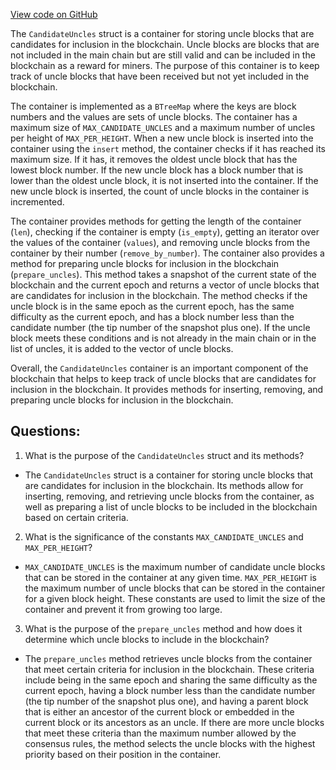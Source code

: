[View code on GitHub](https://github.com/nervosnetwork/ckb/blob/develop/tx-pool/src/block_assembler/candidate_uncles.rs)

The `CandidateUncles` struct is a container for storing uncle blocks that are candidates for inclusion in the blockchain. Uncle blocks are blocks that are not included in the main chain but are still valid and can be included in the blockchain as a reward for miners. The purpose of this container is to keep track of uncle blocks that have been received but not yet included in the blockchain.

The container is implemented as a `BTreeMap` where the keys are block numbers and the values are sets of uncle blocks. The container has a maximum size of `MAX_CANDIDATE_UNCLES` and a maximum number of uncles per height of `MAX_PER_HEIGHT`. When a new uncle block is inserted into the container using the `insert` method, the container checks if it has reached its maximum size. If it has, it removes the oldest uncle block that has the lowest block number. If the new uncle block has a block number that is lower than the oldest uncle block, it is not inserted into the container. If the new uncle block is inserted, the count of uncle blocks in the container is incremented.

The container provides methods for getting the length of the container (`len`), checking if the container is empty (`is_empty`), getting an iterator over the values of the container (`values`), and removing uncle blocks from the container by their number (`remove_by_number`). The container also provides a method for preparing uncle blocks for inclusion in the blockchain (`prepare_uncles`). This method takes a snapshot of the current state of the blockchain and the current epoch and returns a vector of uncle blocks that are candidates for inclusion in the blockchain. The method checks if the uncle block is in the same epoch as the current epoch, has the same difficulty as the current epoch, and has a block number less than the candidate number (the tip number of the snapshot plus one). If the uncle block meets these conditions and is not already in the main chain or in the list of uncles, it is added to the vector of uncle blocks.

Overall, the `CandidateUncles` container is an important component of the blockchain that helps to keep track of uncle blocks that are candidates for inclusion in the blockchain. It provides methods for inserting, removing, and preparing uncle blocks for inclusion in the blockchain.
## Questions:
 1. What is the purpose of the `CandidateUncles` struct and its methods?
- The `CandidateUncles` struct is a container for storing uncle blocks that are candidates for inclusion in the blockchain. Its methods allow for inserting, removing, and retrieving uncle blocks from the container, as well as preparing a list of uncle blocks to be included in the blockchain based on certain criteria.

2. What is the significance of the constants `MAX_CANDIDATE_UNCLES` and `MAX_PER_HEIGHT`?
- `MAX_CANDIDATE_UNCLES` is the maximum number of candidate uncle blocks that can be stored in the container at any given time. `MAX_PER_HEIGHT` is the maximum number of uncle blocks that can be stored in the container for a given block height. These constants are used to limit the size of the container and prevent it from growing too large.

3. What is the purpose of the `prepare_uncles` method and how does it determine which uncle blocks to include in the blockchain?
- The `prepare_uncles` method retrieves uncle blocks from the container that meet certain criteria for inclusion in the blockchain. These criteria include being in the same epoch and sharing the same difficulty as the current epoch, having a block number less than the candidate number (the tip number of the snapshot plus one), and having a parent block that is either an ancestor of the current block or embedded in the current block or its ancestors as an uncle. If there are more uncle blocks that meet these criteria than the maximum number allowed by the consensus rules, the method selects the uncle blocks with the highest priority based on their position in the container.
